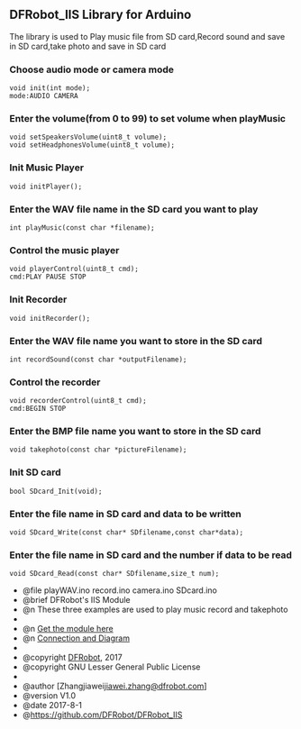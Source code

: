 DFRobot_IIS Library for Arduino
---------------------------------------------------------

The library is used to Play music file from SD card,Record sound and save in SD card,take photo
and save in SD card 

### Choose audio mode or camera mode
  
    void init(int mode);
	mode:AUDIO CAMERA

### Enter the volume(from 0 to 99) to set volume when playMusic

    void setSpeakersVolume(uint8_t volume);	
    void setHeadphonesVolume(uint8_t volume);

### Init Music Player	

    void initPlayer();	
   
### Enter the WAV file name in the SD card you want to play
    
    int playMusic(const char *filename);

### Control the music player 	

	void playerControl(uint8_t cmd);
	cmd:PLAY PAUSE STOP
	
### Init Recorder

    void initRecorder();

### Enter the WAV file name you want to store in the SD card 

    int recordSound(const char *outputFilename);
	
### Control the recorder
   
    void recorderControl(uint8_t cmd);
	cmd:BEGIN STOP 

### Enter the BMP file name you want to store in the SD card
   
    void takephoto(const char *pictureFilename);   
	
### Init SD card
    
	bool SDcard_Init(void);
	
### Enter the file name in SD card and data to be written
  
    void SDcard_Write(const char* SDfilename,const char*data);
	
### Enter the file name in SD card and the number if data to be read
 
    void SDcard_Read(const char* SDfilename,size_t num);
	
 * @file playWAV.ino record.ino camera.ino SDcard.ino
 * @brief DFRobot's IIS Module
 * @n These three examples are used to play music record and takephoto 
 *
 * @n [Get the module here](等上架后添加商品购买链接)
 * @n [Connection and Diagram](等上架后添加wiki链接)
 *
 * @copyright	[DFRobot](http://www.dfrobot.com), 2017
 * @copyright	GNU Lesser General Public License
 *
 * @author [Zhangjiawei<jiawei.zhang@dfrobot.com>]
 * @version  V1.0
 * @date  2017-8-1
 * @https://github.com/DFRobot/DFRobot_IIS